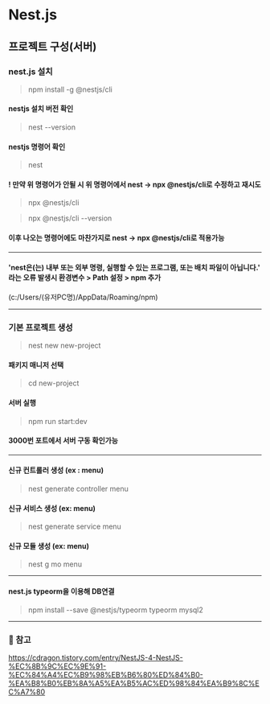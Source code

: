 # Nest.js
## 프로젝트 구성(서버)

### nest.js 설치 
  >  npm install -g @nestjs/cli
 
#### nestjs 설치 버전 확인
  > nest --version

#### nestjs 명령어 확인
  > nest

#### ! 만약 위 명령어가 안될 시 위 명령어에서 nest -> npx @nestjs/cli로 수정하고 재시도
  > npx @nestjs/cli

  > npx @nestjs/cli --version

#### 이후 나오는 명령어에도 마찬가지로 nest -> npx @nestjs/cli로 적용가능

---
#### 'nest은(는) 내부 또는 외부 명령, 실행할 수 있는 프로그램, 또는 배치 파일이 아닙니다.' 라는 오류 발생시 환경변수 > Path 설정 > npm 추가
(c:/Users/(유저PC명)/AppData/Roaming/npm)

---
### 기본 프로젝트 생성
  > nest new new-project
#### 패키지 매니저 선택
  > cd new-project
#### 서버 실행
  > npm run start:dev
#### 3000번 포트에서 서버 구동 확인가능

---
#### 신규 컨트롤러 생성 (ex : menu)
  > nest generate controller menu

#### 신규 서비스 생성 (ex: menu)
  > nest generate service menu

#### 신규 모듈 생성 (ex: menu)
  > nest g mo menu


---
#### nest.js typeorm을 이용해 DB연결
  > npm install --save @nestjs/typeorm typeorm mysql2

---
### 📝 참고
   https://cdragon.tistory.com/entry/NestJS-4-NestJS-%EC%8B%9C%EC%9E%91-%EC%84%A4%EC%B9%98%EB%B6%80%ED%84%B0-%EA%B8%B0%EB%8A%A5%EA%B5%AC%ED%98%84%EA%B9%8C%EC%A7%80
